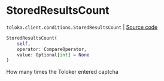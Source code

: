 # StoredResultsCount
`toloka.client.conditions.StoredResultsCount` | [Source code](https://github.com/Toloka/toloka-kit/blob/v1.0.1/src/client/conditions.py#L269)

```python
StoredResultsCount(
    self,
    operator: CompareOperator,
    value: Optional[int] = None
)
```

How many times the Toloker entered captcha

